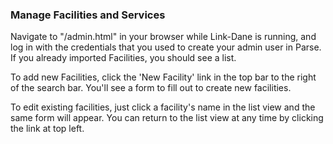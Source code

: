 ### Manage Facilities and Services

Navigate to "<path to link-dane instance>/admin.html" in your browser while Link-Dane is running, and log in with the credentials that you used to create your admin user in Parse. If you already imported Facilities, you should see a list.

To add new Facilities, click the 'New Facility' link in the top bar to the right of the search bar. You'll see a form to fill out to create new facilities.

To edit existing facilities, just click a facility's name in the list view and the same form will appear. You can return to the list view at any time by clicking the link at top left.

